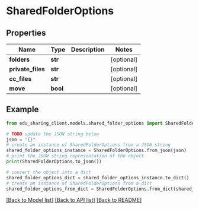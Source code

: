 # SharedFolderOptions


## Properties

Name | Type | Description | Notes
------------ | ------------- | ------------- | -------------
**folders** | **str** |  | [optional] 
**private_files** | **str** |  | [optional] 
**cc_files** | **str** |  | [optional] 
**move** | **bool** |  | [optional] 

## Example

```python
from edu_sharing_client.models.shared_folder_options import SharedFolderOptions

# TODO update the JSON string below
json = "{}"
# create an instance of SharedFolderOptions from a JSON string
shared_folder_options_instance = SharedFolderOptions.from_json(json)
# print the JSON string representation of the object
print(SharedFolderOptions.to_json())

# convert the object into a dict
shared_folder_options_dict = shared_folder_options_instance.to_dict()
# create an instance of SharedFolderOptions from a dict
shared_folder_options_from_dict = SharedFolderOptions.from_dict(shared_folder_options_dict)
```
[[Back to Model list]](../README.md#documentation-for-models) [[Back to API list]](../README.md#documentation-for-api-endpoints) [[Back to README]](../README.md)


